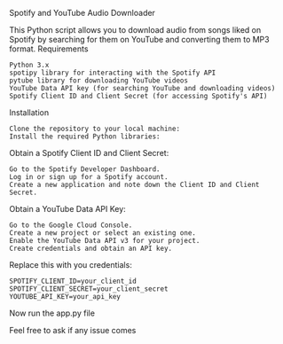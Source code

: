 Spotify and YouTube Audio Downloader

This Python script allows you to download audio from songs liked on Spotify by searching for them on YouTube and converting them to MP3 format.
Requirements

    Python 3.x
    spotipy library for interacting with the Spotify API
    pytube library for downloading YouTube videos
    YouTube Data API key (for searching YouTube and downloading videos)
    Spotify Client ID and Client Secret (for accessing Spotify's API)

Installation

    Clone the repository to your local machine:
    Install the required Python libraries:
    
Obtain a Spotify Client ID and Client Secret:

    Go to the Spotify Developer Dashboard.
    Log in or sign up for a Spotify account.
    Create a new application and note down the Client ID and Client Secret.

Obtain a YouTube Data API Key:

    Go to the Google Cloud Console.
    Create a new project or select an existing one.
    Enable the YouTube Data API v3 for your project.
    Create credentials and obtain an API key.


Replace this with you credentials:

    SPOTIFY_CLIENT_ID=your_client_id
    SPOTIFY_CLIENT_SECRET=your_client_secret
    YOUTUBE_API_KEY=your_api_key


Now run the app.py file 



Feel free to ask if any issue comes
